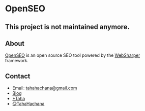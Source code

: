 OpenSEO
=======

This project is not maintained anymore.
---------------------------------------

About
-----

[OpenSEO](http://openseo.apphb.com/) is an open source SEO tool powered by the [WebSharper](http://www.websharper.com/ "WebSharper") framework.

Contact
-------

* Email: tahahachana@gmail.com
* [Blog](http://fsharp-code.blogspot.com/)
* [+Taha](https://plus.google.com/103826666258148033768/ "Google+")
* [@TahaHachana](https://twitter.com/TahaHachana/ "Twitter")